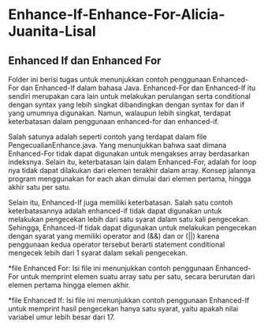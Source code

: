 # Enhance-If-Enhance-For-Alicia-Juanita-Lisal

## Enhanced If dan Enhanced For

Folder ini berisi tugas untuk menunjukkan contoh penggunaan Enhanced-For dan Enhanced-If dalam bahasa Java. Enhanced-For dan Enhanced-If itu sendiri merupakan cara lain untuk melakukan perulangan serta conditional dengan syntax yang lebih singkat dibandingkan dengan syntax for dan if yang umumnya digunakan. Namun, walaupun lebih singkat, terdapat keterbatasan dalam penggunaan enhanced-for dan enhanced-if.

Salah satunya adalah seperti contoh yang terdapat dalam file PengecualianEnhance.java. Yang menunjukkan bahwa saat dimana Enhanced-For tidak dapat digunakan untuk mengakses array berdasarkan indeksnya. Selain itu, keterbatasan lain dalam Enhanced-For, adalah for loop nya tidak dapat dilakukan dari elemen terakhir dalam array. Konsep jalannya program menggunakan for each akan dimulai dari elemen pertama, hingga akhir satu per satu.

Selain itu, Enhanced-If juga memiliki keterbatasan. Salah satu contoh keterbatasannya adalah enhanced-if tidak dapat digunakan untuk melakukan pengecekan lebih dari satu syarat dalam satu kali pengecekan. Sehingga, Enhanced-If tidak dapat digunakan untuk melakukan pengecekan dengan syarat yang memiliki operator and (&&) dan or (||) karena penggunaan kedua operator tersebut berarti statement conditional mengecek lebih dari 1 syarat dalam sekali pengecekan.

*file Enhanced For: Isi file ini menunjukkan contoh penggunaan Enhanced-For untuk memprint elemen suatu array satu per satu, secara berurutan dari elemen pertama hingga elemen akhir.

*file Enhanced If: Isi file ini menunjukkan contoh penggunaan Enhanced-If untuk memprint hasil pengecekan hanya satu syarat, yaitu apakah nilai variabel umur lebih besar dari 17.
